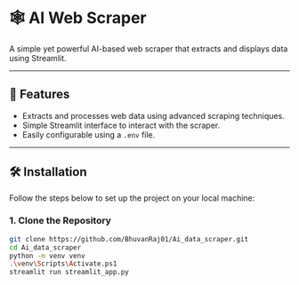 # 🕸️ AI Web Scraper

A simple yet powerful AI-based web scraper that extracts and displays data using Streamlit.

---

## 🚀 Features
- Extracts and processes web data using advanced scraping techniques.
- Simple Streamlit interface to interact with the scraper.
- Easily configurable using a `.env` file.

---

## 🛠️ Installation

Follow the steps below to set up the project on your local machine:

### 1. Clone the Repository
```bash
git clone https://github.com/BhuvanRaj01/Ai_data_scraper.git
cd Ai_data_scraper
python -m venv venv
.\venv\Scripts\Activate.ps1
streamlit run streamlit_app.py
